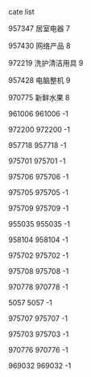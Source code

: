 cate list

957347 居室电器 7

957430 网络产品 8

972219 洗护清洁用具 9

957428 电脑整机 9

970775 新鲜水果 8

961006 961006 -1

972200 972200 -1

957718 957718 -1

975701 975701 -1

975706 975706 -1

975705 975705 -1

975709 975709 -1

955035 955035 -1

958104 958104 -1

975702 975702 -1

975708 975708 -1

970778 970778 -1

5057 5057 -1

975707 975707 -1

975703 975703 -1

970776 970776 -1

969032 969032 -1

